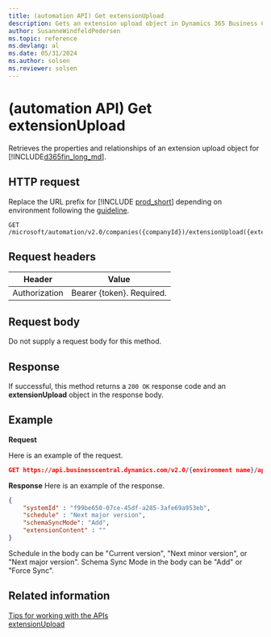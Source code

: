 ```yaml
---
title: (automation API) Get extensionUpload
description: Gets an extension upload object in Dynamics 365 Business Central.
author: SusanneWindfeldPedersen
ms.topic: reference
ms.devlang: al
ms.date: 05/31/2024
ms.author: solsen
ms.reviewer: solsen
---
```


<!-- NOTE: This article is an auto-generated stub from the metadata file. -->
<!-- The sections marked with an EDIT_IS_REQUIRED require manual editing. -->
# (automation API) Get extensionUpload

Retrieves the properties and relationships of an extension upload object for [!INCLUDE[d365fin_long_md](../../includes/d365fin_long_md.md)].

## HTTP request

Replace the URL prefix for [!INCLUDE [prod_short](../../includes/prod_short.md)] depending on environment following the [guideline](../../api-reference/v2.0/enabling-apis-for-dynamics-nav.md).


```
GET /microsoft/automation/v2.0/companies({companyId})/extensionUpload({extensionUploadId})
```

## Request headers

|Header|Value|
|------|-----|
|Authorization  |Bearer {token}. Required. |

## Request body

Do not supply a request body for this method.

## Response

If successful, this method returns a ```200 OK``` response code and an **extensionUpload** object in the response body.

## Example

**Request**

Here is an example of the request.
```json
GET https://api.businesscentral.dynamics.com/v2.0/{environment name}/api/microsoft/automation/v2.0/companies({companyId})/extensionUpload({extensionUploadId})
```

**Response**
Here is an example of the response.

```json
{
    "systemId" : "f99be650-07ce-45df-a285-3afe69a953eb",
    "schedule" : "Next major version",
    "schemaSyncMode": "Add",
    "extensionContent" : ""
}
```
Schedule in the body can be "Current version", "Next minor version", or "Next major version".
Schema Sync Mode in the body can be "Add" or "Force Sync".

## Related information

[Tips for working with the APIs](../../developer/devenv-connect-apps-tips.md)  
[extensionUpload](../resources/dynamics_extensionUpload.md)
